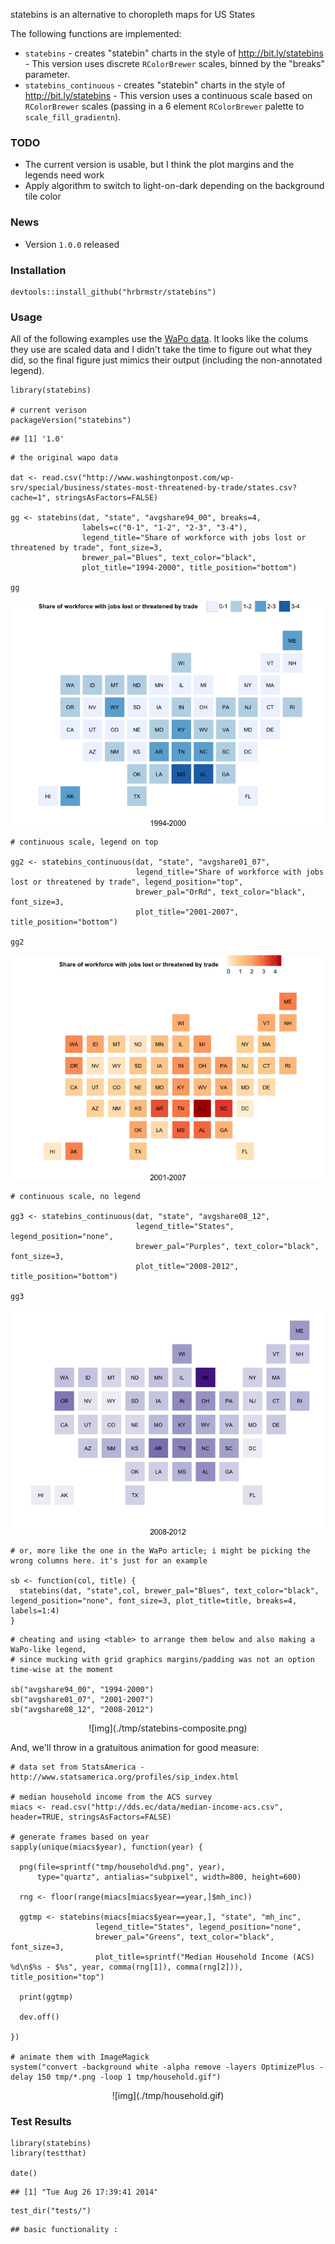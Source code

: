 <!-- output: html_document -->

statebins is an alternative to choropleth maps for US States

The following functions are implemented:

-   `statebins` - creates "statebin" charts in the style of <http://bit.ly/statebins> - This version uses discrete `RColorBrewer` scales, binned by the "breaks" parameter.
-   `statebins_continuous` - creates "statebin" charts in the style of <http://bit.ly/statebins> - This version uses a continuous scale based on `RColorBrewer` scales (passing in a 6 element `RColorBrewer` palette to `scale_fill_gradientn`).

### TODO

-   The current version is usable, but I think the plot margins and the legends need work
-   Apply algorithm to switch to light-on-dark depending on the background tile color

### News

-   Version `1.0.0` released

### Installation

``` {.r}
devtools::install_github("hrbrmstr/statebins")
```

### Usage

All of the following examples use the [WaPo data](http://www.washingtonpost.com/wp-srv/special/business/states-most-threatened-by-trade/states.csv?cache=1). It looks like the colums they use are scaled data and I didn't take the time to figure out what they did, so the final figure just mimics their output (including the non-annotated legend).

``` {.r}
library(statebins)

# current verison
packageVersion("statebins")
```

    ## [1] '1.0'

``` {.r}
# the original wapo data

dat <- read.csv("http://www.washingtonpost.com/wp-srv/special/business/states-most-threatened-by-trade/states.csv?cache=1", stringsAsFactors=FALSE)

gg <- statebins(dat, "state", "avgshare94_00", breaks=4, 
                labels=c("0-1", "1-2", "2-3", "3-4"),
                legend_title="Share of workforce with jobs lost or threatened by trade", font_size=3, 
                brewer_pal="Blues", text_color="black", 
                plot_title="1994-2000", title_position="bottom")

gg
```

![plot of chunk unnamed-chunk-3](./_README_files/figure-markdown_github/unnamed-chunk-31.png)

``` {.r}
# continuous scale, legend on top

gg2 <- statebins_continuous(dat, "state", "avgshare01_07",
                            legend_title="Share of workforce with jobs lost or threatened by trade", legend_position="top",
                            brewer_pal="OrRd", text_color="black", font_size=3, 
                            plot_title="2001-2007", title_position="bottom")

gg2
```

![plot of chunk unnamed-chunk-3](./_README_files/figure-markdown_github/unnamed-chunk-32.png)

``` {.r}
# continuous scale, no legend

gg3 <- statebins_continuous(dat, "state", "avgshare08_12",
                            legend_title="States", legend_position="none",
                            brewer_pal="Purples", text_color="black", font_size=3, 
                            plot_title="2008-2012", title_position="bottom")

gg3
```

![plot of chunk unnamed-chunk-3](./_README_files/figure-markdown_github/unnamed-chunk-33.png)

``` {.r}
# or, more like the one in the WaPo article; i might be picking the wrong columns here. it's just for an example

sb <- function(col, title) {
  statebins(dat, "state",col, brewer_pal="Blues", text_color="black", legend_position="none", font_size=3, plot_title=title, breaks=4, labels=1:4)
}
```

``` {.r}
# cheating and using <table> to arrange them below and also making a WaPo-like legend, 
# since mucking with grid graphics margins/padding was not an option time-wise at the moment

sb("avgshare94_00", "1994-2000")
sb("avgshare01_07", "2001-2007")
sb("avgshare08_12", "2008-2012")
```

<!-- uncomment the following and add backticks where appropriate and remove the reference to -->
<!-- the static image when the rmarkdown output is HTML and this will work fine. github does not render the markdown properly -->
<!-- 
<span style="font-size:17px; color:#333;">Share of workforce with jobs lost or threatened by trade</span><br/>

<table style="width:200px" cellpadding=0, cellspacing=0><tr style="line-height:10px">
<td width="25%" style="background:#EFF3FF;">&nbsp;</td>
<td width="25%" style="background:#BDD7E7;">&nbsp;</td>
<td width="25%" style="background:#6BAED6;">&nbsp;</td>
<td width="25%" style="background:#2171B5;">&nbsp;</td></tr>
<tr><td colspan=2 align="left" style="font-size:14px">Smallest share</td><td colspan=2 align="right" style="font-size:14px">Largest</td></tr>
</table>

<table width="100%" cellpadding="0" cellspacing="0">
<tr><td width="50%">

{r f1994, echo=FALSE, fig.width=6, fig.height=5}
sb("avgshare94_00", "1994-2000")

</td><td width="50%">

{r f2001, echo=FALSE, fig.width=6, fig.height=5, results='asis'}
sb("avgshare01_07", "2001-2007")

</td></tr><tr><td width="50%">

{r f2008, echo=FALSE, fig.width=6, fig.height=5, results='asis'}
sb("avgshare08_12", "2008-2012")

</td><td width="50%"> &nbsp; </td></tr></table>

-->

<center>
![img](./tmp/statebins-composite.png)
</center>

And, we'll throw in a gratuitous animation for good measure:

``` {.r}
# data set from StatsAmerica - http://www.statsamerica.org/profiles/sip_index.html

# median household income from the ACS survey
miacs <- read.csv("http://dds.ec/data/median-income-acs.csv", header=TRUE, stringsAsFactors=FALSE)

# generate frames based on year
sapply(unique(miacs$year), function(year) {
  
  png(file=sprintf("tmp/household%d.png", year),
      type="quartz", antialias="subpixel", width=800, height=600)
  
  rng <- floor(range(miacs[miacs$year==year,]$mh_inc))
  
  ggtmp <- statebins(miacs[miacs$year==year,], "state", "mh_inc",
                   legend_title="States", legend_position="none",
                   brewer_pal="Greens", text_color="black", font_size=3,
                   plot_title=sprintf("Median Household Income (ACS) %d\n$%s - $%s", year, comma(rng[1]), comma(rng[2])), title_position="top")
  
  print(ggtmp)
  
  dev.off()
  
})

# animate them with ImageMagick
system("convert -background white -alpha remove -layers OptimizePlus -delay 150 tmp/*.png -loop 1 tmp/household.gif")
```

<center>
![img](./tmp/household.gif)
</embed></center>

### Test Results

``` {.r}
library(statebins)
library(testthat)

date()
```

    ## [1] "Tue Aug 26 17:39:41 2014"

``` {.r}
test_dir("tests/")
```

    ## basic functionality :
